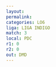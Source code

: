 ```yaml
---
layout: 
permalink: 
categories: LO6
liga: LIGA INDIGO
match: 3
local: PDC
r1: 0
r2: 0
out: DMD
---
```

